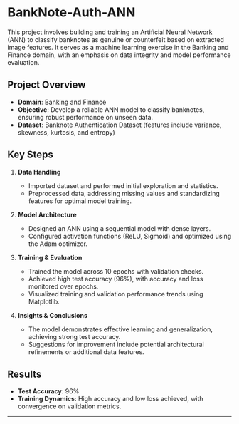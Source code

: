 # BankNote-Auth-ANN
This project involves building and training an Artificial Neural Network (ANN) to classify banknotes as genuine or counterfeit based on extracted image features. It serves as a machine learning exercise in the Banking and Finance domain, with an emphasis on data integrity and model performance evaluation.

## Project Overview
- **Domain**: Banking and Finance
- **Objective**: Develop a reliable ANN model to classify banknotes, ensuring robust performance on unseen data.
- **Dataset**: Banknote Authentication Dataset (features include variance, skewness, kurtosis, and entropy)

## Key Steps
1. **Data Handling**
   - Imported dataset and performed initial exploration and statistics.
   - Preprocessed data, addressing missing values and standardizing features for optimal model training.

2. **Model Architecture**
   - Designed an ANN using a sequential model with dense layers.
   - Configured activation functions (ReLU, Sigmoid) and optimized using the Adam optimizer.

3. **Training & Evaluation**
   - Trained the model across 10 epochs with validation checks.
   - Achieved high test accuracy (96%), with accuracy and loss monitored over epochs.
   - Visualized training and validation performance trends using Matplotlib.

4. **Insights & Conclusions**
   - The model demonstrates effective learning and generalization, achieving strong test accuracy.
   - Suggestions for improvement include potential architectural refinements or additional data features.

## Results
- **Test Accuracy**: 96%
- **Training Dynamics**: High accuracy and low loss achieved, with convergence on validation metrics.

---
